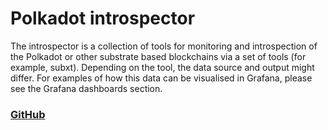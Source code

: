 # Polkadot introspector

The introspector is a collection of tools for monitoring and introspection of the Polkadot
or other substrate based blockchains via a set of tools (for example, subxt). Depending on
the tool, the data source and output might differ. For examples of how this data can be
visualised in Grafana, please see the Grafana dashboards section.

### [GitHub](https://github.com/paritytech/polkadot-introspector)